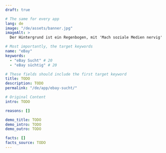 ```yaml
---
draft: true

# The same for every app
lang: de
image: "/de/assets/banner.jpg"
imageAlt: >
  Der Hintergrund ist ein Regenbogen, mit 'Mach soziale Medien nervig' in der Mitte in der Schriftart Comic Sans und einer schlecht gezeichneten Katze in der oberen rechten Ecke. Es nimmt Bezug auf das Internet-Meme 'graphic design is my passion'.

# Most importantly, the target keywords
name: "eBay"
keywords:
  - "eBay Sucht" # 20
  - "eBay süchtig" # 20

# These fields should include the first target keyword
title: TODO
description: TODO
permalink: "/de/app/ebay-sucht/"

# Original Content
intro: TODO

reasons: []

demo_title: TODO
demo_intro: TODO
demo_outro: TODO

facts: []
facts_source: TODO
---
```

